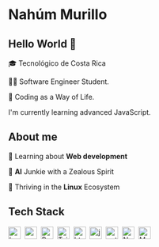 # Nahúm Murillo


## Hello World 👋 
🎓 Tecnológico de Costa Rica 

👨‍💻 Software Engineer Student.

🤠 Coding as a Way of Life. 

I'm currently learning advanced JavaScript.

## About me
🌱&nbsp;Learning about **Web development**

🧠&nbsp;**AI** Junkie with a Zealous Spirit

🐧&nbsp;Thriving in the **Linux** Ecosystem

## Tech Stack
<img src="https://img.shields.io/badge/Bash-05122A?style=flat&logo=gnu-bash" alt="bash Badge" height="25">&nbsp;
<img src="https://img.shields.io/badge/Css3-05122A?style=flat&logo=css3&logoColor=1572B6" alt="css3 Badge" height="25">&nbsp;
<img src="https://img.shields.io/badge/Bootstrap-05122A?style=flat&logo=bootstrap&logoColor=563D7C" alt="Bootstrap Badge" height="25">&nbsp;
<img src="https://img.shields.io/badge/Tailwind%20CSS-05122A?style=flat&logo=tailwind-css&logoColor=38B2AC" alt="Tailwind CSS Badge" height="25">&nbsp;
<img src="https://img.shields.io/badge/Html5-05122A?style=flat&logo=html5" alt="html5 Badge" height="25">&nbsp;
<img src="https://img.shields.io/badge/Javascript-05122A?style=flat&logo=javascript" alt="javascript Badge" height="25">&nbsp;
<img src="https://img.shields.io/badge/Python-05122A?style=flat&logo=python" alt="python Badge" height="25">&nbsp;
<img src="https://img.shields.io/badge/Node.js-05122A?style=flat&logo=node.js&logoColor=339933" alt="Node.js Badge" height="25">&nbsp;
<img src="https://img.shields.io/badge/MongoDB-05122A?style=flat&logo=mongodb&logoColor=47A248" alt="MongoDB Badge" height="25">&nbsp;


<!-- ![Top Langs](https://github-readme-stats.vercel.app/api/top-langs/?username=nahum0804&layout=compact&theme=dark) -->


